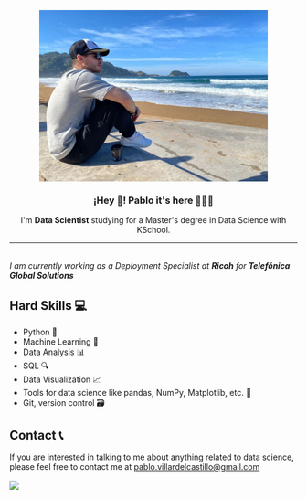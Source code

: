 <p align="center" width="500">
   <img align="center" width="400" src="https://github.com/pablovdcf/pablovdcf/blob/main/Pablo%20Zarautz.jpeg?raw=true"/>
   <h3 align="center">¡Hey 👋! Pablo it's here 👨🏻‍💻</h3>
</p>

<p align="center">I'm <strong>Data Scientist</strong> studying for a Master's degree in Data Science with KSchool.<br /></p>

<p align="center">
<hr>
  <br>
  <em>I am currently working as a Deployment Specialist at <strong>Ricoh</strong> for <strong>Telefónica Global Solutions</strong></em>
  <br>


## Hard Skills 💻

- Python 🐍
- Machine Learning 🤖
- Data Analysis 📊
- SQL 🔍
- Data Visualization 📈
- Tools for data science like pandas, NumPy, Matplotlib, etc. 🧰
- Git, version control 🗃️

## Contact 📞

If you are interested in talking to me about anything related to data science, please feel free to contact me at pablo.villardelcastillo@gmail.com

<img align="center" width="400" src="https://media.giphy.com/media/o0vwzuFwCGAFO/giphy.gif"/>
</p>
<!--
## Proyectos destacados 🔍

- [Nombre del proyecto](enlace al proyecto): Breve descripción del proyecto y las habilidades utilizadas.
- [Nombre del proyecto](enlace al proyecto): Breve descripción del proyecto y las habilidades utilizadas.
- [Nombre del proyecto](enlace al proyecto): Breve descripción del proyecto y las habilidades utilizadas.

## Professional Experience 💼

- [Ricoh](https://www.ricoh.es/), Deployment Specialist in Telefónica Global Solutions, from [mes, año]: Como Deployment Specialist, he adquirido experiencia en el despliegue y mantenimiento de infraestructuras de red y servicios cloud para una gran empresa de telecomunicaciones. Me he encargado de la resolución de incidencias, el seguimiento de los proyectos y la mejora continua de los servicios prestados.
-->


<!--
**pablovdcf/pablovdcf** is a ✨ _special_ ✨ repository because its `README.md` (this file) appears on your GitHub profile.

Here are some ideas to get you started:

- 🔭 I’m currently working on ...
- 🌱 I’m currently learning ...
- 👯 I’m looking to collaborate on ...
- 🤔 I’m looking for help with ...
- 💬 Ask me about ...
- 📫 How to reach me: ...
- 😄 Pronouns: ...
- ⚡ Fun fact: ...
-->
